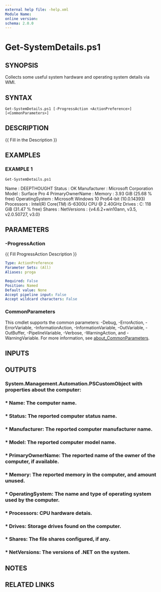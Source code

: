 ```yaml
---
external help file: -help.xml
Module Name:
online version:
schema: 2.0.0
---
```


# Get-SystemDetails.ps1

## SYNOPSIS
Collects some useful system hardware and operating system details via WMI.

## SYNTAX

```
Get-SystemDetails.ps1 [-ProgressAction <ActionPreference>] [<CommonParameters>]
```

## DESCRIPTION
{{ Fill in the Description }}

## EXAMPLES

### EXAMPLE 1
```
Get-SystemDetails.ps1
```

Name             : DEEPTHOUGHT
Status           : OK
Manufacturer     : Microsoft Corporation
Model            : Surface Pro 4
PrimaryOwnerName :
Memory           : 3.93 GiB (25.68 % free)
OperatingSystem  : Microsoft Windows 10 Pro64-bit  (10.0.14393)
Processors       : Intel(R) Core(TM) i5-6300U CPU @ 2.40GHz
Drives           : C: 118 GiB (31.47 % free)
Shares           :
NetVersions      : {v4.6.2+win10ann, v3.5, v2.0.50727, v3.0}

## PARAMETERS

### -ProgressAction
{{ Fill ProgressAction Description }}

```yaml
Type: ActionPreference
Parameter Sets: (All)
Aliases: proga

Required: False
Position: Named
Default value: None
Accept pipeline input: False
Accept wildcard characters: False
```

### CommonParameters
This cmdlet supports the common parameters: -Debug, -ErrorAction, -ErrorVariable, -InformationAction, -InformationVariable, -OutVariable, -OutBuffer, -PipelineVariable, -Verbose, -WarningAction, and -WarningVariable. For more information, see [about_CommonParameters](http://go.microsoft.com/fwlink/?LinkID=113216).

## INPUTS

## OUTPUTS

### System.Management.Automation.PSCustomObject with properties about the computer:
### * Name: The computer name.
### * Status: The reported computer status name.
### * Manufacturer: The reported computer manufacturer name.
### * Model: The reported computer model name.
### * PrimaryOwnerName: The reported name of the owner of the computer, if available.
### * Memory: The reported memory in the computer, and amount unused.
### * OperatingSystem: The name and type of operating system used by the computer.
### * Processors: CPU hardware detais.
### * Drives: Storage drives found on the computer.
### * Shares: The file shares configured, if any.
### * NetVersions: The versions of .NET on the system.
## NOTES

## RELATED LINKS
